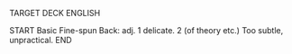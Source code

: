 TARGET DECK
ENGLISH

START
Basic
Fine-spun
Back: adj. 1 delicate. 2 (of theory etc.) Too subtle, unpractical.
END
